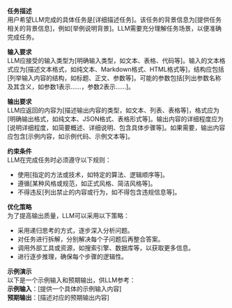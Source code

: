 **任务描述**  
用户希望LLM完成的具体任务是[详细描述任务]。该任务的背景信息为[提供任务相关的背景信息]，例如[举例说明背景]。LLM需要充分理解任务场景，以便准确完成任务。

**输入要求**  
LLM应接受的输入类型为[明确输入类型，如文本、表格、代码等]。输入的文本格式应为[描述文本格式，如纯文本、Markdown格式、HTML格式等]，结构应包括[列举输入内容的结构，如标题、正文、参数等]。可能的参数包括[列出参数名称及其含义，如参数1表示……，参数2表示……]。

**输出要求**  
LLM应返回的内容为[描述输出内容的类型，如文本、列表、表格等]，格式应为[明确输出格式，如纯文本、JSON格式、表格形式等]。输出内容的详细程度应为[说明详细程度，如简要概述、详细说明、包含具体步骤等]。如果需要，输出内容应包含[示例内容，如示例代码、示例文本等]。

**约束条件**  
LLM在完成任务时必须遵守以下规则：  
- 使用[指定的方法或技术，如特定的算法、逻辑顺序等]。  
- 遵循[某种风格或规范，如正式风格、简洁风格等]。  
- 不得违反[列出禁止的内容或行为，如不得包含违规信息等]。

**优化策略**  
为了提高输出质量，LLM可以采用以下策略：  
- 采用递归思考的方式，逐步深入分析问题。  
- 对任务进行拆解，分别解决每个子问题后再整合答案。  
- 调用外部工具或资源，如搜索引擎、数据库等，以获取更多信息。  
- 进行逐步推理，确保每个步骤的逻辑性。

**示例演示**  
以下是一个示例输入和预期输出，供LLM参考：  
**示例输入**：[提供一个具体的示例输入内容]  
**预期输出**：[描述对应的预期输出内容]  